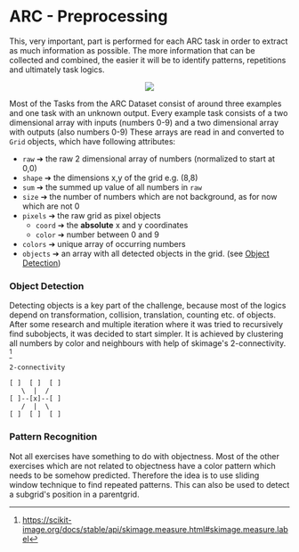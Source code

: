 # ARC - Preprocessing 
This, very important, part is performed for each ARC task in order to extract as much information as possible. The more information that can be collected and combined, the easier it will be to identify patterns, repetitions and ultimately task logics.


<p align="center">
  <img src="https://media.tenor.com/QfgUqeUeB6kAAAAM/monsieur-propre-mr-propre.gif" />
</p>


Most of the Tasks from the ARC Dataset consist of around three examples and one task with an unknown output. Every example task consists of a two dimensional array with inputs (numbers 0-9) and a two dimensional array with outputs (also numbers 0-9)
These arrays are read in and converted to `Grid` objects, which have following attributes:

 - `raw` ➔ the raw 2 dimensional array of numbers (normalized to start at 0,0)
 - `shape` ➔ the dimensions x,y of the grid e.g. (8,8)
 - `sum` ➔ the summed up value of all numbers in `raw`
 - `size` ➔ the number of numbers which are not background, as for now which are not 0
 - `pixels` ➔ the raw grid as pixel objects
	 - `coord` ➔ the **absolute** x and y coordinates
	 - `color` ➔ number between 0 and 9
 - `colors` ➔ unique array of occurring numbers
 - `objects` ➔ an array with all detected objects in the grid. (see [Object Detection](#Object-Detection))

### Object Detection
Detecting objects is a key part of the challenge, because most of the logics depend on transformation, collision, translation, counting etc. of objects. After some research and multiple iteration where it was tried to recursively find subobjects, it was decided to start simpler.
It is achieved by clustering all numbers by color and neighbours with help of skimage's 2-connectivity. [^1]
```
2-connectivity

[ ]  [ ]  [ ] 
   \  |  /    
[ ]--[x]--[ ] 
   /  |  \    
[ ]  [ ]  [ ]
```

### Pattern Recognition
Not all exercises have something to do with objectness. Most of the other exercises which are not related to objectness have a color pattern which needs to be somehow predicted. Therefore the idea is to use sliding window technique to find repeated patterns. This can also be used to detect a subgrid's position in a parentgrid.
[^1]: https://scikit-image.org/docs/stable/api/skimage.measure.html#skimage.measure.label
